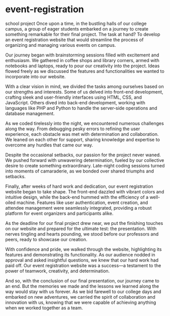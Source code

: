 # event-registration
school project
Once upon a time, in the bustling halls of our college campus, a group of eager students embarked on a journey to create something remarkable for their final project. The task at hand? To develop an event registration website that would streamline the process of organizing and managing various events on campus.

Our journey began with brainstorming sessions filled with excitement and enthusiasm. We gathered in coffee shops and library corners, armed with notebooks and laptops, ready to pour our creativity into the project. Ideas flowed freely as we discussed the features and functionalities we wanted to incorporate into our website.

With a clear vision in mind, we divided the tasks among ourselves based on our strengths and interests. Some of us delved into front-end development, crafting sleek and user-friendly interfaces using HTML, CSS, and JavaScript. Others dived into back-end development, working with languages like PHP and Python to handle the server-side operations and database management.

As we coded tirelessly into the night, we encountered numerous challenges along the way. From debugging pesky errors to refining the user experience, each obstacle was met with determination and collaboration. We leaned on each other for support, sharing knowledge and expertise to overcome any hurdles that came our way.

Despite the occasional setbacks, our passion for the project never waned. We pushed forward with unwavering determination, fueled by our collective desire to create something extraordinary. Late-night coding sessions turned into moments of camaraderie, as we bonded over shared triumphs and setbacks.

Finally, after weeks of hard work and dedication, our event registration website began to take shape. The front-end dazzled with vibrant colors and intuitive design, while the back-end hummed with the efficiency of a well-oiled machine. Features like user authentication, event creation, and attendee management were seamlessly integrated, providing a robust platform for event organizers and participants alike.

As the deadline for our final project drew near, we put the finishing touches on our website and prepared for the ultimate test: the presentation. With nerves tingling and hearts pounding, we stood before our professors and peers, ready to showcase our creation.

With confidence and pride, we walked through the website, highlighting its features and demonstrating its functionality. As our audience nodded in approval and asked insightful questions, we knew that our hard work had paid off. Our event registration website was a success—a testament to the power of teamwork, creativity, and determination.

And so, with the conclusion of our final presentation, our journey came to an end. But the memories we made and the lessons we learned along the way would stay with us forever. As we bid farewell to our college days and embarked on new adventures, we carried the spirit of collaboration and innovation with us, knowing that we were capable of achieving anything when we worked together as a team.
